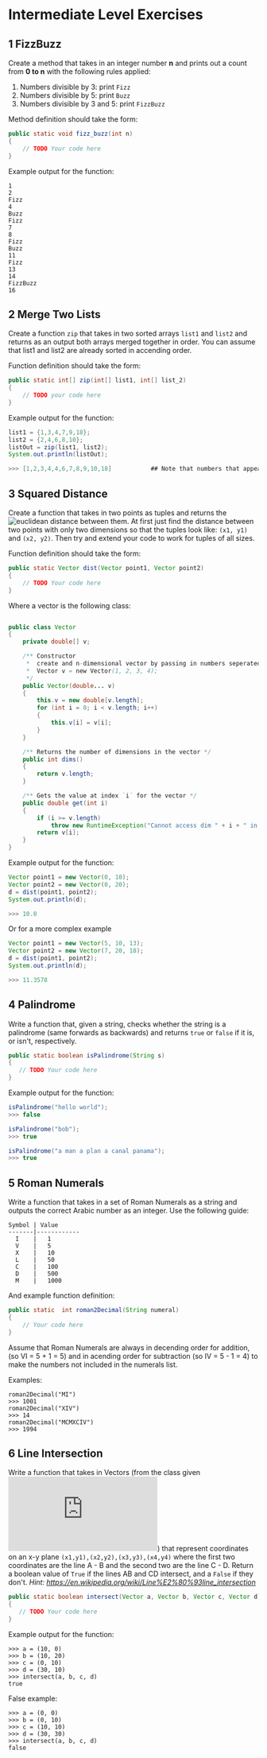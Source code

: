 # Intermediate Level Exercises

## 1 FizzBuzz
 Create a method that takes in an integer number **n** and prints out a count from **0 to n** with the following rules applied:
 
 1. Numbers divisible by 3: print `Fizz`
 2. Numbers divisible by 5: print `Buzz`
 3. Numbers divisible by 3 and 5: print `FizzBuzz`

Method definition should take the form:
```java
public static void fizz_buzz(int n)
{
    // TODO Your code here
}
```

Example output for the function:
```
1
2
Fizz
4
Buzz
Fizz
7
8
Fizz
Buzz
11
Fizz
13
14
FizzBuzz
16
```

## 2 Merge Two Lists

Create a function `zip` that takes in two sorted arrays `list1` and `list2` and returns as an output both arrays merged together in order.  You can assume that list1 and list2 are already sorted in accending order.

Function definition should take the form:
```java
public static int[] zip(int[] list1, int[] list_2)
{
    // TODO your code here
}
```

Example output for the function:
```java
list1 = {1,3,4,7,9,18};
list2 = {2,4,6,8,10};
listOut = zip(list1, list2);
System.out.println(listOut);

>>> [1,2,3,4,4,6,7,8,9,10,18]           ## Note that numbers that appear in both lists are repeated
```

## 3 Squared Distance

Create a function that takes in two points as tuples and returns the ![euclidean distance](https://en.wikipedia.org/wiki/Euclidean_distance) between them.  At first just find the distance between two points with only two dimensions so that the tuples look like: `(x1, y1)` and `(x2, y2)`.  Then try and extend your code to work for tuples of all sizes.

Function definition should take the form:
```java
public static Vector dist(Vector point1, Vector point2)
{
    // TODO Your code here
}
```

Where a vector is the following class:
```java

public class Vector
{
    private double[] v;

    /** Constructor 
     *  create and n-dimensional vector by passing in numbers seperated by commas example: 
     *  Vector v = new Vector(1, 2, 3, 4); 
     */
    public Vector(double... v)
    {
        this.v = new double[v.length];
        for (int i = 0; i < v.length; i++)
        {
            this.v[i] = v[i];
        }
    }

    /** Returns the number of dimensions in the vector */
    public int dims()
    {
        return v.length;
    }

    /** Gets the value at index `i` for the vector */
    public double get(int i)
    {
        if (i >= v.length)
            throw new RuntimeException("Cannot access dim " + i + " in vector length " + v.length);
        return v[i];
    }
}
```


Example output for the function:
```java
Vector point1 = new Vector(0, 10);
Vector point2 = new Vector(0, 20);
d = dist(point1, point2);
System.out.println(d);

>>> 10.0
```
Or for a more complex example
```java
Vector point1 = new Vector(5, 10, 13);
Vector point2 = new Vector(7, 20, 18);
d = dist(point1, point2);
System.out.println(d);

>>> 11.3578
```

## 4 Palindrome
Write a function that, given a string, checks whether the string is a palindrome (same forwards as backwards) and returns `true` or `false` if it is, or isn't, respectively.
```java
public static boolean isPalindrome(String s)
{
   // TODO Your code here
}
```

Example output for the function:
```java
isPalindrome("hello world");
>>> false

isPalindrome("bob");
>>> true

isPalindrome("a man a plan a canal panama");
>>> true
```

## 5 Roman Numerals
Write a function that takes in a set of Roman Numerals as a string and outputs the correct Arabic number as an integer.  Use the following guide:

```
Symbol | Value
-------|------------
  I    |   1
  V    |   5
  X    |   10
  L    |   50
  C    |   100
  D    |   500
  M    |   1000
```
And example function definition:
```java
public static  int roman2Decimal(String numeral)
{
    // Your code here
}
```
Assume that Roman Numerals are always in decending order for addition, (so VI = 5 + 1 = 5)  and in acending order for subtraction (so IV = 5 - 1 = 4) to make the numbers not included in the numerals list.

Examples:
```
roman2Decimal("MI")
>>> 1001
roman2Decimal("XIV")
>>> 14
roman2Decimal("MCMXCIV")
>>> 1994
```


## 6 Line Intersection
Write a function that takes in Vectors (from the class given ![above](https://github.com/S010MON/Tutoring-exercises/edit/main/intermediate_exercises.md#3-squared-distance)) that represent coordinates on an x-y plane `(x1,y1),(x2,y2),(x3,y3),(x4,y4)` where the first two coordinates are the line A - B  and the second two are the line C - D.  Return a boolean value of `True` if the lines AB and CD intersect, and a `False` if they don't. _Hint: https://en.wikipedia.org/wiki/Line%E2%80%93line_intersection_

```java 
public static boolean intersect(Vector a, Vector b, Vector c, Vector d)
{
   // TODO Your code here
}
```

Example output for the function:
```
>>> a = (10, 0)
>>> b = (10, 20)
>>> c = (0, 10)
>>> d = (30, 10)
>>> intersect(a, b, c, d)
true
```
False example:
```
>>> a = (0, 0)
>>> b = (0, 10)
>>> c = (10, 10)
>>> d = (30, 30)
>>> intersect(a, b, c, d)
false
```

